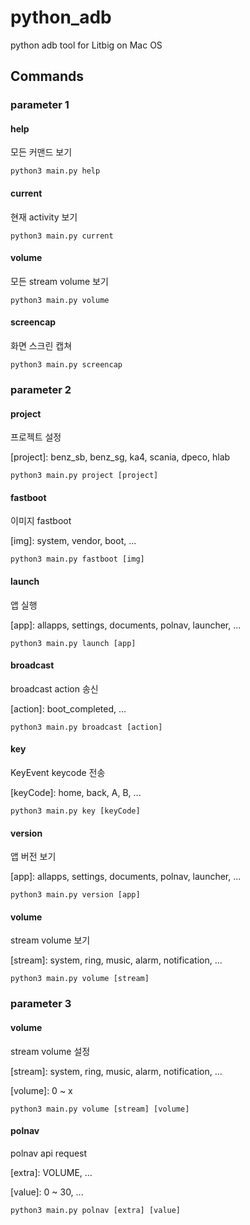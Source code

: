 # python_adb
python adb tool for Litbig on Mac OS

## Commands

### parameter 1

#### help
모든 커맨드 보기

    python3 main.py help

#### current
현재 activity 보기

    python3 main.py current

#### volume
모든 stream volume 보기

    python3 main.py volume

#### screencap
화면 스크린 캡쳐

    python3 main.py screencap

### parameter 2

#### project
프로젝트 설정

[project]: benz_sb, benz_sg, ka4, scania, dpeco, hlab

    python3 main.py project [project]

#### fastboot
이미지 fastboot

[img]: system, vendor, boot, ...

    python3 main.py fastboot [img]

#### launch
앱 실행

[app]: allapps, settings, documents, polnav, launcher, ...

    python3 main.py launch [app]

#### broadcast
broadcast action 송신

[action]: boot_completed, ...

    python3 main.py broadcast [action]

#### key
KeyEvent keycode 전송

[keyCode]: home, back, A, B, ...

    python3 main.py key [keyCode]

#### version
앱 버전 보기

[app]: allapps, settings, documents, polnav, launcher, ...

    python3 main.py version [app]

#### volume
stream volume 보기

[stream]: system, ring, music, alarm, notification, ...

    python3 main.py volume [stream]

### parameter 3

#### volume
stream volume 설정

[stream]: system, ring, music, alarm, notification, ...

[volume]: 0 ~ x

    python3 main.py volume [stream] [volume]

#### polnav
polnav api request

[extra]: VOLUME, ...

[value]: 0 ~ 30, ...

    python3 main.py polnav [extra] [value]